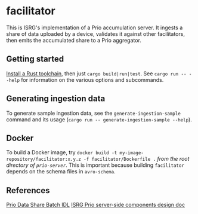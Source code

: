 # facilitator

This is ISRG's implementation of a Prio accumulation server. It ingests a share of data uploaded by a device, validates it against other facilitators, then emits the accumulated share to a Prio aggregator.

## Getting started

[Install a Rust toolchain](https://www.rust-lang.org/tools/install), then just `cargo build|run|test`. See `cargo run -- --help` for information on the various options and subcommands.

## Generating ingestion data

To generate sample ingestion data, see the `generate-ingestion-sample` command and its usage (`cargo run -- generate-ingestion-sample --help`).

## Docker

To build a Docker image, try `docker build -t my-image-repository/facilitator:x.y.z -f facilitator/Dockerfile .` *from the root directory of `prio-server`*. This is important because building `facilitator` depends on the schema files in `avro-schema`.

## References

[Prio Data Share Batch IDL](https://docs.google.com/document/d/1L06dpE7OcC4CXho2UswrfHrnWKtbA9aSSmO_5o7Ku6I/edit#heading=h.3kq1yexquq2g)
[ISRG Prio server-side components design doc](https://docs.google.com/document/d/1MdfM3QT63ISU70l63bwzTrxr93Z7Tv7EDjLfammzo6Q/edit#)
